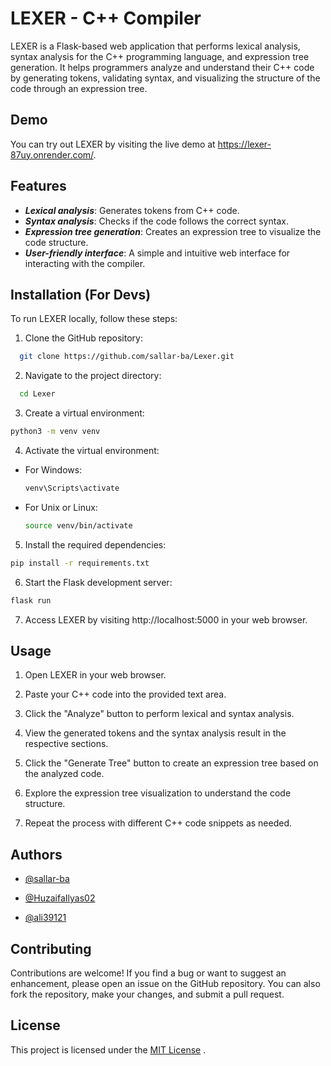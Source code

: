 
# LEXER - C++ Compiler

LEXER is a Flask-based web application that performs lexical analysis, syntax analysis for the C++ programming language, and expression tree generation. It helps programmers analyze and understand their C++ code by generating tokens, validating syntax, and visualizing the structure of the code through an expression tree.


## Demo
You can try out LEXER by visiting the live demo at https://lexer-87uy.onrender.com/.

## Features


- ***Lexical analysis***: Generates tokens from C++ code.
- ***Syntax analysis***: Checks if the code follows the correct syntax.
- ***Expression tree generation***: Creates an expression tree to visualize the code structure.
- ***User-friendly interface***: A simple and intuitive web interface for interacting with the compiler.

## Installation (For Devs)

To run LEXER locally, follow these steps:

1. Clone the GitHub repository:
```bash
  git clone https://github.com/sallar-ba/Lexer.git
```

2. Navigate to the project directory:
```bash
  cd Lexer
```
3. Create a virtual environment:

```bash
python3 -m venv venv
```

4. Activate the virtual environment:
- For Windows:

    ```bash
    venv\Scripts\activate
    ```
- For Unix or Linux:

    ```bash
    source venv/bin/activate
    ```


5. Install the required dependencies:
```bash
pip install -r requirements.txt
```

6. Start the Flask development server:
```bash
flask run
```

7. Access LEXER by visiting http://localhost:5000 in your web browser.




## Usage


1. Open LEXER in your web browser.

2. Paste your C++ code into the provided text area.

3. Click the "Analyze" button to perform lexical and syntax analysis.

4. View the generated tokens and the syntax analysis result in the respective sections.

5. Click the "Generate Tree" button to create an expression tree based on the analyzed code.

6. Explore the expression tree visualization to understand the code structure.

7. Repeat the process with different C++ code snippets as needed.




## Authors

- [@sallar-ba](https://github.com/sallar-ba)

- [@HuzaifaIlyas02](https://github.com/HuzaifaIlyas02)

- [@ali39121](https://github.com/ali39121)
## Contributing

Contributions are welcome! If you find a bug or want to suggest an enhancement, please open an issue on the GitHub repository. You can also fork the repository, make your changes, and submit a pull request.


## License
This project is licensed under the [MIT License](https://choosealicense.com/licenses/mit/)
.
